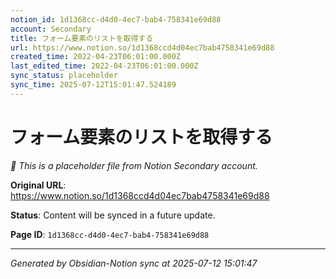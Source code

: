 ```yaml
---
notion_id: 1d1368cc-d4d0-4ec7-bab4-758341e69d88
account: Secondary
title: フォーム要素のリストを取得する
url: https://www.notion.so/1d1368ccd4d04ec7bab4758341e69d88
created_time: 2022-04-23T06:01:00.000Z
last_edited_time: 2022-04-23T06:01:00.000Z
sync_status: placeholder
sync_time: 2025-07-12T15:01:47.524189
---
```


# フォーム要素のリストを取得する

*🔄 This is a placeholder file from Notion Secondary account.*

**Original URL**: https://www.notion.so/1d1368ccd4d04ec7bab4758341e69d88

**Status**: Content will be synced in a future update.

**Page ID**: `1d1368cc-d4d0-4ec7-bab4-758341e69d88`

---

*Generated by Obsidian-Notion sync at 2025-07-12 15:01:47*
